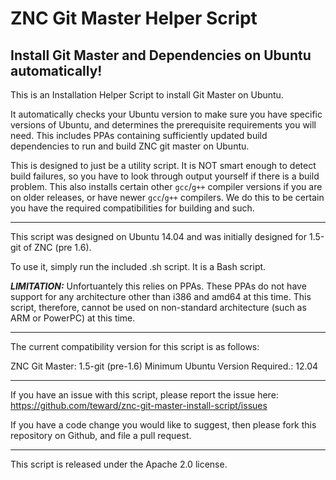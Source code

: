 # ZNC Git Master Helper Script

## Install Git Master and Dependencies on Ubuntu automatically!

This is an Installation Helper Script to install Git Master on Ubuntu.

It automatically checks your Ubuntu version to make sure you have specific
versions of Ubuntu, and determines the prerequisite requirements you will
need.  This includes PPAs containing sufficiently updated build dependencies
to run and build ZNC git master on Ubuntu.

This is designed to just be a utility script.  It is NOT smart enough to detect
build failures, so you have to look through output yourself if there is a build
problem.  This also installs certain other `gcc`/`g++` compiler versions if you
are on older releases, or have newer `gcc`/`g++` compilers.  We do this to be
certain you have the required compatibilities for building and such.

------

This script was designed on Ubuntu 14.04 and was initially designed for 1.5-git
of ZNC (pre 1.6).

To use it, simply run the included .sh script.  It is a Bash script.

***LIMITATION:*** Unfortuantely this relies on PPAs.  These PPAs do not have support 
for any architecture other than i386 and amd64 at this time.  This script, therefore, 
cannot be used on non-standard architecture (such as ARM or PowerPC) at this time.

------

The current compatibility version for this script is as follows:

ZNC Git Master: 1.5-git (pre-1.6)
Minimum Ubuntu Version Required.: 12.04

------

If you have an issue with this script, please report the issue here:
https://github.com/teward/znc-git-master-install-script/issues

If you have a code change you would like to suggest, then please fork 
this repository on Github, and file a pull request.

------

This script is released under the Apache 2.0 license.
